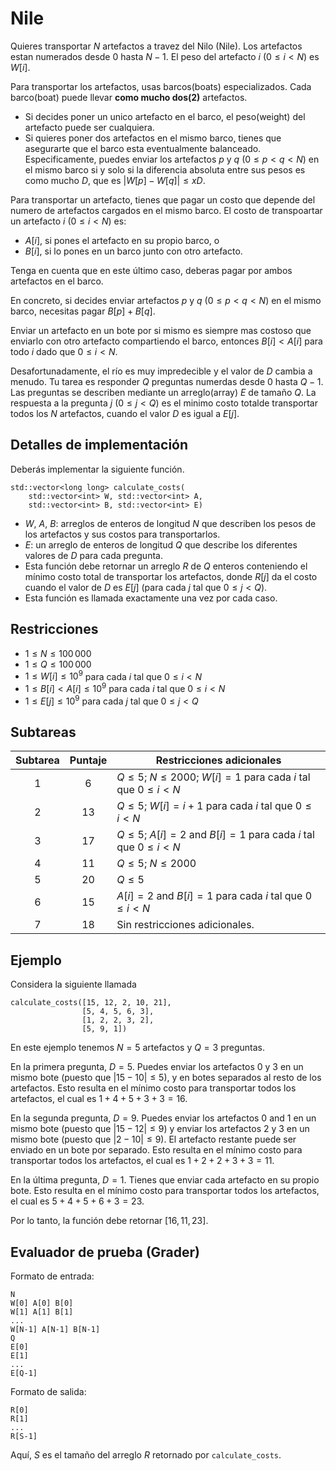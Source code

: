 # Nile

Quieres transportar $N$ artefactos a travez del Nilo (Nile). 
Los artefactos estan numerados desde $0$  hasta $N-1$.
El peso del artefacto $i$ ($0 \leq i < N$)  es  $W[i]$.

Para transportar los artefactos, usas barcos(boats) especializados.
Cada barco(boat) puede llevar  **como mucho dos(2)** artefactos.

* Si decides poner un unico artefacto en el barco, el peso(weight) del artefacto puede ser cualquiera. 
* Si quieres poner dos artefactos en el mismo barco, tienes que asegurarte que el barco esta eventualmente balanceado. Especificamente, puedes enviar los artefactos $p$ y $q$ ($0 \leq p < q < N$) en el mismo barco si y solo si la diferencia absoluta entre sus pesos es como mucho $D$, que es $|W[p] - W[q]| \leq xD$.

Para transportar un artefacto, tienes que pagar un costo
que depende del numero de artefactos cargados en el mismo barco.
 El costo de transpoartar un artefacto $i$ ($0 \leq i < N$) es:

* $A[i]$, si pones el artefacto en su propio barco, o
* $B[i]$, si lo pones en un barco junto con otro artefacto.

Tenga en cuenta que en este último caso, deberas pagar por ambos artefactos en el barco.

En concreto, si decides enviar
artefactos $p$ y $q$ ($0 \leq p < q < N$)  en el mismo barco,
necesitas pagar $B[p] + B[q]$.

Enviar un artefacto en un bote por si mismo es siempre mas costoso
que enviarlo con otro artefacto compartiendo el barco,
entonces $B[i] < A[i]$ para todo $i$ dado que $0 \leq i < N$.

Desafortunadamente, el río es muy impredecible y el valor de  $D$ cambia a menudo.
Tu tarea es responder  $Q$ preguntas numerdas desde $0$ hasta $Q-1$.
Las preguntas se describen mediante un arreglo(array) $E$ de tamaño $Q$.
La respuesta a la pregunta $j$ ($0 \leq j < Q$) es
el minimo costo totalde transportar todos los $N$ artefactos,
cuando el valor  $D$ es igual a $E[j]$.

## Detalles de implementación

Deberás implementar la siguiente función.
```
std::vector<long long> calculate_costs(
    std::vector<int> W, std::vector<int> A, 
    std::vector<int> B, std::vector<int> E)
```

* $W$, $A$, $B$: arreglos de enteros de longitud $N$ que describen los pesos de los artefactos y sus costos para transportarlos.
* $E$: un arreglo de enteros de longitud $Q$ que describe los diferentes valores de $D$ para cada pregunta.
* Esta función debe retornar un arreglo $R$ de $Q$ enteros conteniendo el mínimo costo total de transportar los artefactos, donde $R[j]$ da el costo cuando el valor de $D$ es $E[j]$ (para cada $j$ tal que $0 \leq j < Q$).
* Esta función es llamada exactamente una vez por cada caso.

## Restricciones

* $1 \leq N \leq 100\,000$
* $1 \leq Q \leq 100\,000$
* $1 \leq W[i] \leq 10^{9}$
   para cada $i$ tal que $0 \leq i < N$
* $1 \leq B[i] < A[i] \leq 10^{9}$
   para cada $i$ tal que $0 \leq i < N$
* $1 \leq E[j] \leq 10^{9}$
   para cada $j$ tal que $0 \leq j < Q$

## Subtareas

| Subtarea | Puntaje  | Restricciones adicionales |
| :-----: | :----: | ---------------------- |
| 1       | $6$    | $Q \leq 5$; $N \leq 2000$; $W[i] = 1$ para cada $i$ tal que $0 \leq i < N$
| 2       | $13$   | $Q \leq 5$; $W[i] = i+1$ para cada $i$ tal que $0 \leq i < N$
| 3       | $17$   | $Q \leq 5$; $A[i] = 2$ and $B[i] = 1$ para cada $i$ tal que $0 \leq i < N$
| 4       | $11$   | $Q \leq 5$; $N \leq 2000$
| 5       | $20$   | $Q \leq 5$
| 6       | $15$   | $A[i] = 2$ and $B[i] = 1$ para cada $i$ tal que $0 \leq i < N$
| 7       | $18$   | Sin restricciones adicionales.


## Ejemplo


Considera la siguiente llamada

```
calculate_costs([15, 12, 2, 10, 21],
                [5, 4, 5, 6, 3],
                [1, 2, 2, 3, 2],
                [5, 9, 1])
```

En este ejemplo tenemos $N = 5$ artefactos y $Q = 3$ preguntas.

En la primera pregunta, $D = 5$.
Puedes enviar los artefactos $0$ y $3$ en un mismo bote (puesto que $|15 - 10| \leq 5$), y en botes separados al resto de los artefactos. Esto resulta en el mínimo costo para transportar todos los artefactos, el cual es $1+4+5+3+3 = 16$.

En la segunda pregunta, $D = 9$.
Puedes enviar los artefactos $0$ and $1$ en un mismo bote (puesto que $|15 - 12| \leq 9$) y enviar los artefactos $2$ y $3$ en un mismo bote (puesto que $|2 - 10| \leq 9$).
El artefacto restante puede ser enviado en un bote por separado. Esto resulta en el mínimo costo para transportar todos los artefactos, el cual es $1+2+2+3+3 = 11$.

En la última pregunta, $D = 1$. Tienes que enviar cada artefacto en su propio bote. Esto resulta en el mínimo costo para transportar todos los artefactos, el cual es $5+4+5+6+3 = 23$.

Por lo tanto, la función debe retornar $[16, 11, 23]$.

## Evaluador de prueba (Grader)

Formato de entrada: 
```
N
W[0] A[0] B[0]
W[1] A[1] B[1]
...
W[N-1] A[N-1] B[N-1]
Q
E[0]
E[1]
...
E[Q-1]
```

Formato de salida:
```
R[0]
R[1]
...
R[S-1]
```

Aquí, $S$ es el tamaño del arreglo $R$ retornado por `calculate_costs`.